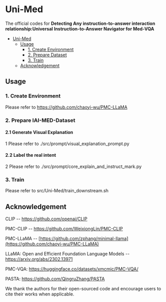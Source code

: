 # Uni-Med
The official codes for **Detecting Any instruction-to-answer interaction relationship:Universal Instruction-to-Answer Navigator for Med-VQA**


- [Uni-Med](#uni-med)
  - [Usage](#usage)
    - [1. Create Environment](#1-create-environment)
    - [2. Prepare Dataset](#2-prepare-dataset)
    - [3. Train](#3-train)
  - [Acknowledgement](#acknowledgement)


## Usage

### 1. Create Environment 

Please refer to https://github.com/chaoyi-wu/PMC-LLaMA

### 2. Prepare IAI-MED-Dataset 
#### 2.1 Generate Visual Explanation
1  Please refer to ./src/prompt/visual_explanation_prompt.py
#### 2.2 Label the real intent
2  Please refer to ./src/prompt/core_explain_and_instruct_mark.py

### 3. Train

Please refer to src/Uni-Med/train_downstream.sh

## Acknowledgement

CLIP -- https://github.com/openai/CLIP

PMC-CLIP -- https://github.com/WeixiongLin/PMC-CLIP

PMC-LLaMA -- [https://github.com/zphang/minimal-llama](https://github.com/chaoyi-wu/PMC-LLaMA)

LLaMA: Open and Efficient Foundation Language Models -- https://arxiv.org/abs/2302.13971

PMC-VQA: https://huggingface.co/datasets/xmcmic/PMC-VQA/

PASTA: https://github.com/QingruZhang/PASTA


We thank the authors for their open-sourced code and encourage users to cite their works when applicable.